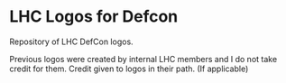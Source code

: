 # LHC Logos for Defcon

Repository of LHC DefCon logos.

Previous logos were created by internal LHC members and I do not take credit for them. Credit given to logos in their path. (If applicable)
